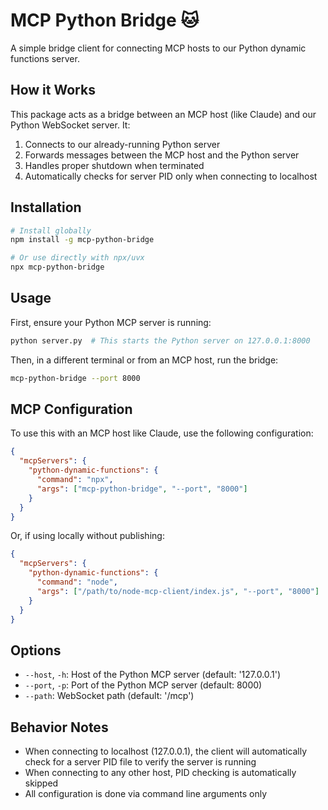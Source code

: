 # MCP Python Bridge 🐱

A simple bridge client for connecting MCP hosts to our Python dynamic functions server.

## How it Works

This package acts as a bridge between an MCP host (like Claude) and our Python WebSocket server. It:

1. Connects to our already-running Python server
2. Forwards messages between the MCP host and the Python server
3. Handles proper shutdown when terminated
4. Automatically checks for server PID only when connecting to localhost

## Installation

```bash
# Install globally
npm install -g mcp-python-bridge

# Or use directly with npx/uvx
npx mcp-python-bridge
```

## Usage

First, ensure your Python MCP server is running:

```bash
python server.py  # This starts the Python server on 127.0.0.1:8000
```

Then, in a different terminal or from an MCP host, run the bridge:

```bash
mcp-python-bridge --port 8000
```

## MCP Configuration

To use this with an MCP host like Claude, use the following configuration:

```json
{
  "mcpServers": {
    "python-dynamic-functions": {
      "command": "npx",
      "args": ["mcp-python-bridge", "--port", "8000"]
    }
  }
}
```

Or, if using locally without publishing:

```json
{
  "mcpServers": {
    "python-dynamic-functions": {
      "command": "node",
      "args": ["/path/to/node-mcp-client/index.js", "--port", "8000"]
    }
  }
}
```

## Options

- `--host`, `-h`: Host of the Python MCP server (default: '127.0.0.1')
- `--port`, `-p`: Port of the Python MCP server (default: 8000)
- `--path`: WebSocket path (default: '/mcp')

## Behavior Notes

- When connecting to localhost (127.0.0.1), the client will automatically check for a server PID file to verify the server is running
- When connecting to any other host, PID checking is automatically skipped
- All configuration is done via command line arguments only
